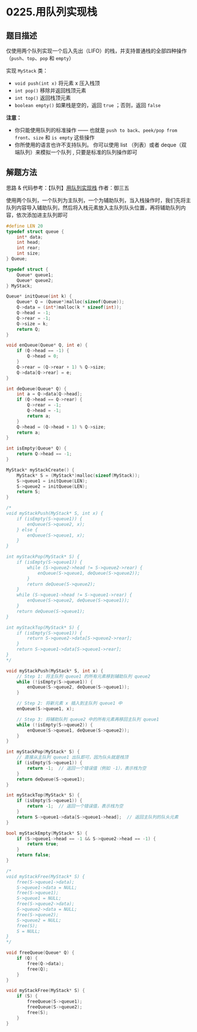 # 0225.用队列实现栈

## 题目描述

仅使用两个队列实现一个后入先出（LIFO）的栈，并支持普通栈的全部四种操作（`push`、`top`、`pop` 和 `empty`）

实现 `MyStack` 类：

- `void push(int x)` 将元素 x 压入栈顶
- `int pop()` 移除并返回栈顶元素
- `int top()` 返回栈顶元素
- `boolean empty()` 如果栈是空的，返回 `true` ；否则，返回 `false` 

 

**注意：**

- 你只能使用队列的标准操作 —— 也就是 `push to back`、`peek/pop from front`、`size` 和 `is empty` 这些操作
- 你所使用的语言也许不支持队列。 你可以使用 list （列表）或者 deque（双端队列）来模拟一个队列 , 只要是标准的队列操作即可

## 解题方法

思路 & 代码参考：【队列】[用队列实现栈](https://leetcode.cn/problems/implement-stack-using-queues/solutions/656782/wu-tu-guan-fang-tui-jian-ti-jie-yong-dui-63d4/) 作者：御三五

使用两个队列，一个队列为主队列，一个为辅助队列，当入栈操作时，我们先将主队列内容导入辅助队列，然后将入栈元素放入主队列队头位置，再将辅助队列内容，依次添加进主队列即可

```c
#define LEN 20
typedef struct queue {
    int* data;
    int head;
    int rear;
    int size;
} Queue;

typedef struct {
    Queue* queue1; 
    Queue* queue2;
} MyStack;

Queue* initQueue(int k) {
    Queue* Q = (Queue*)malloc(sizeof(Queue));
    Q->data = (int*)malloc(k * sizeof(int));
    Q->head = -1;
    Q->rear = -1;
    Q->size = k;
    return Q;
}

void enQueue(Queue* Q, int e) {
    if (Q->head == -1) {
        Q->head = 0;
    }
    Q->rear = (Q->rear + 1) % Q->size;
    Q->data[Q->rear] = e;
}

int deQueue(Queue* Q) {
    int a = Q->data[Q->head];
    if (Q->head == Q->rear) {
        Q->rear = -1;
        Q->head = -1;
        return a;
    }
    Q->head = (Q->head + 1) % Q->size;
    return a;
}

int isEmpty(Queue* Q) {
    return Q->head == -1;
}

MyStack* myStackCreate() {
    MyStack* S = (MyStack*)malloc(sizeof(MyStack));
    S->queue1 = initQueue(LEN);
    S->queue2 = initQueue(LEN);
    return S;
}

/*
void myStackPush(MyStack* S, int x) {
    if (isEmpty(S->queue1)) {
        enQueue(S->queue2, x);
    } else {
        enQueue(S->queue1, x);
    }
}

int myStackPop(MyStack* S) {
    if (isEmpty(S->queue1)) {
        while (S->queue2->head != S->queue2->rear) {
            enQueue(S->queue1, deQueue(S->queue2));
        }
        return deQueue(S->queue2);
    }
    while (S->queue1->head != S->queue1->rear) {
        enQueue(S->queue2, deQueue(S->queue1));
    }
    return deQueue(S->queue1);
}

int myStackTop(MyStack* S) {
    if (isEmpty(S->queue1)) {
        return S->queue2->data[S->queue2->rear];
    }
    return S->queue1->data[S->queue1->rear];
}
*/

void myStackPush(MyStack* S, int x) {
    // Step 1: 将主队列 queue1 的所有元素移到辅助队列 queue2
    while (!isEmpty(S->queue1)) {
        enQueue(S->queue2, deQueue(S->queue1));
    }

    // Step 2: 将新元素 x 插入到主队列 queue1 中
    enQueue(S->queue1, x);

    // Step 3: 将辅助队列 queue2 中的所有元素再移回主队列 queue1
    while (!isEmpty(S->queue2)) {
        enQueue(S->queue1, deQueue(S->queue2));
    }
}

int myStackPop(MyStack* S) {
    // 直接从主队列 queue1 出队即可，因为队头就是栈顶
    if (isEmpty(S->queue1)) {
        return -1;  // 返回一个错误值（例如 -1），表示栈为空
    }
    return deQueue(S->queue1);
}

int myStackTop(MyStack* S) {
    if (isEmpty(S->queue1)) {
        return -1;  // 返回一个错误值，表示栈为空
    }
    return S->queue1->data[S->queue1->head];  // 返回主队列的队头元素
}

bool myStackEmpty(MyStack* S) {
    if (S->queue1->head == -1 && S->queue2->head == -1) {
        return true;
    }
    return false;
}

/*
void myStackFree(MyStack* S) {
    free(S->queue1->data);
    S->queue1->data = NULL;
    free(S->queue1);
    S->queue1 = NULL;
    free(S->queue2->data);
    S->queue2->data = NULL;
    free(S->queue2);
    S->queue2 = NULL;
    free(S);
    S = NULL;
}
*/

void freeQueue(Queue* Q) {
    if (Q) {
        free(Q->data);
        free(Q);
    }
}

void myStackFree(MyStack* S) {
    if (S) {
        freeQueue(S->queue1);
        freeQueue(S->queue2);
        free(S);
    }
}

```

